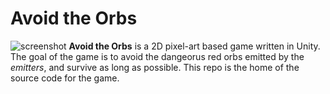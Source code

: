 # Avoid the Orbs
![screenshot](https://i.imgur.com/H3AXd6f.png)
**Avoid the Orbs** is a 2D pixel-art based game written in Unity. The
goal of the game is to avoid the dangeorus red orbs emitted by the *emitters*,
and survive as long as possible. This repo is the home of the source code for
the game.
